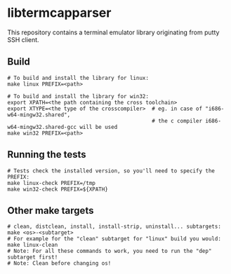 libtermcapparser
================

This repository contains a terminal emulator library originating from putty SSH client.

Build
-----

```
# To build and install the library for linux:
make linux PREFIX=<path>

# To build and install the library for win32:
export XPATH=<the path containing the cross toolchain>
export XTYPE=<the type of the crosscompiler>  # eg. in case of "i686-w64-mingw32.shared",
                                              # the c compiler i686-w64-mingw32.shared-gcc will be used
make win32 PREFIX=<path>
```

Running the tests
-----------------

```
# Tests check the installed version, so you'll need to specify the PREFIX:
make linux-check PREFIX=/tmp
make win32-check PREFIX=${XPATH}
```

Other make targets
------------------

```
# clean, distclean, install, install-strip, uninstall... subtargets:
make <os>-<subtarget>
# For example for the "clean" subtarget for "linux" build you would:
make linux-clean
# Note: For all these commands to work, you need to run the "dep" subtarget first!
# Note: Clean before changing os!
```
